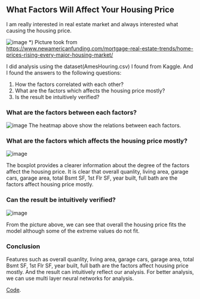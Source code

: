 ## What Factors Will Affect Your Housing Price

I am really interested in real estate market and always interested what causing the housing price.

![image](https://user-images.githubusercontent.com/109795677/180435410-6ede1619-b4a6-4854-9fcc-012381f8745c.png)
*) Picture took from https://www.newamericanfunding.com/mortgage-real-estate-trends/home-prices-rising-every-major-housing-market/

I did analysis using the dataset(AmesHouring.csv) I found from Kaggle. And I found the answers to the following questions:

1. How the factors correlated with each other?
2. What are the factors which affects the housing price mostly?
3. Is the result be intuitively verified?

### What are the factors between each factors?

![image](https://user-images.githubusercontent.com/109795677/180426545-187fabcc-b7e7-4039-9b12-433a132561ff.png)
The heatmap above show the relations between each factors. 

### What are the factors which affects the housing price mostly?
![image](https://user-images.githubusercontent.com/109795677/180427232-72b57142-af3f-4a81-b73c-09356026a87c.png)

The boxplot provides a clearer information about the degree of the factors affect the housing price. It is clear that overall quanlity, living area, garage cars, garage area, total Bsmt SF, 1st Flr SF, year built, full bath are the factors affect housing price mostly.

### Can the result be intuitively verified?

![image](https://user-images.githubusercontent.com/109795677/180429484-3d763a6b-1c50-4f41-bacc-1fa7bfabd35b.png)

From the picture above, we can see that overall the housing price fits the model although some of the extreme values do not fit. 

### Conclusion
Features such as overall quanlity, living area, garage cars, garage area, total Bsmt SF, 1st Flr SF, year built, full bath are the factors affect housing price mostly. And the result can intuitively reflect our analysis. For better analysis, we can use multi layer neural networks for analysis.

[Code](https://docs.github.com/categories/github-pages-basics/).
